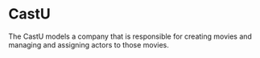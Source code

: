 # CastU
The CastU models a company that is responsible for creating movies and managing and assigning actors to those movies.
